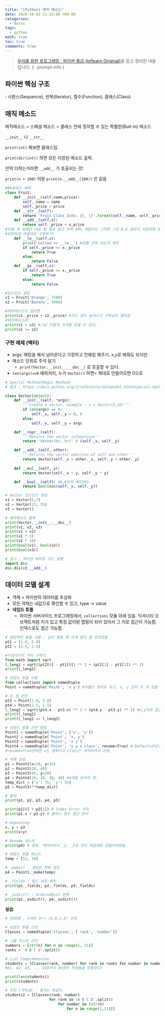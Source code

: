 ```yaml
---
title: "[Python] 매직 매소드"
date: 2020-10-02 11:33:00 +09:00
categories:
  - Notes
tags:
  - python
math: true
toc: true
comments: true
---
```

> [ 우리를 위한 프로그래밍 : 파이썬 중급 (Inflearn Original)](https://www.inflearn.com/course/프로그래밍-파이썬-중급-인프런-오리지널/dashboard)을 듣고 정리한  내용입니다.
{: .prompt-info }

## 파이썬 핵심 구조

: 시퀀스(Sequence), 반복(Iterator), 함수(Function), 클래스(Class)

## 매직 메소드

메직매소드 = 스페셜 메소드 = 클래스 안에 정의할 수 있는 특별한(Buit-in) 메소드

`__init__` 나 `__str__`

`print(int)` 해보면 클래스임.

`print(dir(int))` 하면 모든 지정된 메소드 출력.

만약 더하는거라면 `__add__` 가 호출되는 것!

`print(n + 100)` 이랑 `print(n.__add__(100))` 은 같음

```python
###클래스 예제
class Fruit:
	def __init__(self,name,price):
		self._name = name
		self._price = price
	def __str__(self):
		return 'Fruit Class Info: {}, {}'.format(self._name, self._price)
	def __add__(self,x):
		return self._price + x_price
#이걸 꼭 정해진 대로 할 필요 없고 만약 80% 세일이다 그러면 그냥 0.8 곱하기 지정하면 됨
#유연하게 마음대로 구현하기!
	def __le__(self,x):
		print('Called >> __le__') #호출 진짜 되는지 확인
		if self._price <= x._price
			return True
		else:
			return False
	def __ge__(self,x):
		if self._price >= x._price
			return True
		else:
			return False

#인스턴스 생성
s1 = Fruit('Orange', 7500)
s2 = Fruit('Banana', 3000)

#매직메소드가 없다면 
print(s1._price + s2._price) #코드 양도 늘어나고 가독성도 떨어짐
#매직메소드로!
print(s1 + s2) #그냥 이렇게 가격을 얻을 수 있다.
print(s1 >= s2)
```

### 구현 예제 (벡터)

- args: 패킹을 해서 넘어온다고 가정하고 언패킹 해주기. x,y로 해줘도 되지만.
- 메소드 단위로 주석 달기
   - `print(Vector.__init__.__doc__)` 로 호출할 수 있다.
- `len(args)==0` 예외처리, 누가 `Vector()` 하면= 제대로 안들어오면 0으로

```python
# Special Method(Magic Method)
# 참조 : https://docs.python.org/3/reference/datamodel.html#special-method-names

class Vector(object):
    def __init__(self, *args): 
        '''Create a vector, example : v = Vector(5,10)'''
        if len(args) == 0: 
            self._x, self._y = 0, 0
        else:
            self._x, self._y = args

    def __repr__(self):
        '''Returns the vector infomations'''
        return 'Vector(%r, %r)' % (self._x, self._y)

    def __add__(self, other):
        '''Returns the vector addition of self and other'''
        return Vector(self._x + other._x, self._y + other._y)
    
    def __mul__(self, y):
        return Vector(self._x * y, self._y * y)

    def __bool__(self): #0,0인지 확인하는
        return bool(max(self._x, self._y))

# Vector 인스턴스 생성
v1 = Vector(5,7)
v2 = Vector(23, 35)
v3 = Vector()

# 매직메소드 출력
print(Vector.__init__.__doc__)
print(v1, v2, v3)
print(v1 + v2)
print(v1 * 3)
print(v2 * 10)
print(bool(v1), bool(v2))
print(bool(v3))

# 참고 : 파이썬 바이트 코드 실행
import dis
dis.dis(v2.__add__)
```

## 데이터 모델 설계

- 객체 = 파이썬의 데이터를 추상화
- 모든 객체는 id값으로 확인할 수 있고, type → value
- **네임드 튜플**
   - 파이썬 서버사이드 프로그래밍에서, `collections` 모듈 아래 있음. 딕셔너리 오브젝트처럼 키가 있고 특정 값이랑 맵핑이 되어 있어서 그 키로 접근이 가능함. 인덱스로도 접근 가능함.

```python
# 일반적인 튜플 사용 - 남이 봤을 땐 이게 뭔지 잘 모르겠음
pt1 = (1.0, 5.0)
pt2 = (2.5, 1.5)

#두점사이의 거리 구하기
from math import sqrt
l_leng1 = sqrt((pt2[0] - pt1[0]) ** 2 + (pt2[1] - pt1[1]) ** 2)
print(l_leng1)

# 네임드 튜플 사용
from collections import namedtuple
Point = namedtuple('Point', 'x y') #이름은 달라도 되고, x, y 값이 두 개 있을 거라는 뜻.

# 두 점 선언
pt3 = Point(1.0, 5.0)
pt4 = Point(2.5, 1.5)
l_leng2 = sqrt((pt4.x - pt3.x) ** 2 + (pt4.y - pt3.y) ** 2) #x,y키로 접근
print(l_leng2)
print(l_leng1 == l_leng2)

# 네임드 튜플 선언 방법
Point1 = namedtuple('Point', ['x', 'y'])
Point2 = namedtuple('Point', 'x, y')
Point3 = namedtuple('Point', 'x y')
Point4 = namedtuple('Point', 'x y x class', rename=True) # Default=False
#rename=True안하면 x는 중복이고 class는 예약어라서 안됨.

# 객체 생성
p1 = Point1(x=10, y=35)
p2 = Point2(20, 40)
p3 = Point3(45, y=20)
p4 = Point4(10, 20, 30, 40) #4개를 받아야 함.
temp_dict = {'x': 75, 'y': 55}
p5 = Point3(**temp_dict)

# 출력
print(p1, p2, p3, p4, p5)

print(p1[0] + p2[1]) # Index Error 주의
print(p1.x + p2.y) # 클래스 변수 접근 방식

# Unpacking
x, y = p3
print(x+y)

# Rename 테스트
print(p4) # 중복, 예약어라서 _2, _3로 자기 마음대로 만들어버렸음.

# 네임드 튜플 메소드
temp = [52, 38] 

# _make() : 새로운 객체 생성
p4 = Point1._make(temp)

# _fields : 필드 네임 확인
print(p1._fields, p2._fields, p3._fields)

# _asdict() : OrderedDict 반환
print(p1._asdict(), p4._asdict())
```

**실습**:

```python
# 반20명 , 4개의 반-> (A,B,C,D) 번호

# 네임드 튜플 선언
Classes = namedtuple('Classes', ['rank', 'number'])

# 그룹 리스트 선언
numbers = [str(n) for n in range(1, 21)]
ranks = 'A B C D'.split()

# List Comprehension
students = [Classes(rank, number) for rank in ranks for number in numbers]
#A1, A2, A3, ... D20까지 80명의 학생들을 만들었다!

print(len(students))
print(students)

# 추천 (가독성) - 결과는 똑같다.
students2 = [Classes(rank, number) 
                    for rank in 'A B C D'.split() 
                        for number in [str(n) 
                            for n in range(1,21)]]
```

